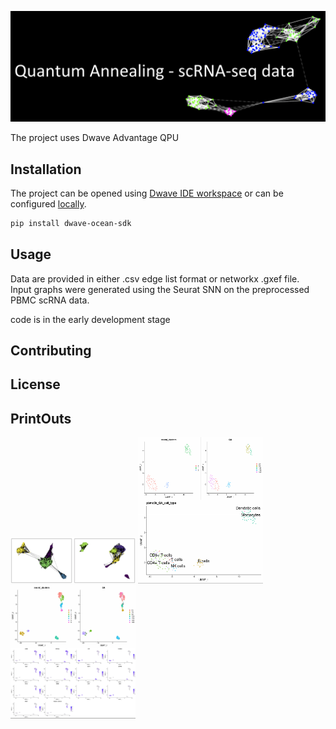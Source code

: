 ![logo](img/logo.png)

The project uses Dwave Advantage QPU
## Installation

The project can be opened using [Dwave IDE workspace](https://ide.dwavesys.io/workspaces/) or can be configured [locally](https://docs.ocean.dwavesys.com/en/stable/overview/install.html).

```bash
pip install dwave-ocean-sdk
```

## Usage

Data are provided in either .csv edge list format or networkx .gxef file.  
Input graphs were generated using the Seurat SNN on the preprocessed PBMC scRNA data.

code is in the early development stage

## Contributing


## License


## PrintOuts
<img src="img/knn_snn.png" alt="drawing1" style="width:200px;"/>
<img src="img/clusters_and_anno.png" alt="drawing2" style="width:200px;"/>
<img src="img/clusters_evaluation.png" alt="drawing3" style="width:200px;"/>
